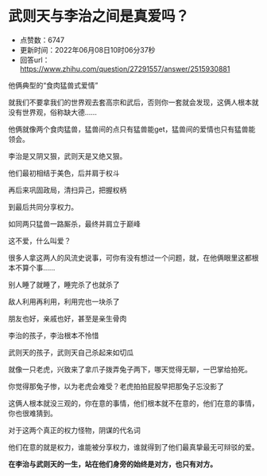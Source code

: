 # 武则天与李治之间是真爱吗？
- 点赞数：6747
- 更新时间：2022年06月08日10时06分37秒
- 回答url：https://www.zhihu.com/question/27291557/answer/2515930881
<body>
 <p data-pid="59KlzI9U">他俩典型的“食肉猛兽式爱情”</p>
 <p data-pid="dhuEB6ju">就我们不要拿我们的世界观去套高宗和武后，否则你一套就会发现，这俩人根本就没有世界观，俗称缺大德……</p>
 <p data-pid="kid5L69U">他俩就像两个食肉猛兽，猛兽间的点只有猛兽能get，猛兽间的爱情也只有猛兽能领会。</p>
 <p data-pid="hVmWnVLW">李治是又阴又狠，武则天是又绝又狠。</p>
 <p data-pid="7ned_6Xe">他们最初相结于美色，后并肩于权斗</p>
 <p data-pid="CEYj8q6y">再后来巩固政局，清扫异己，把握权柄</p>
 <p data-pid="uWXNdhkk">到最后共同分享权力。</p>
 <p data-pid="veZR2Je4">如同两只猛兽一路厮杀，最终并肩立于巅峰</p>
 <p data-pid="q2pgQfHS">这不爱，什么叫爱？</p>
 <p data-pid="FbY4Z0SL">很多人拿这两人的风流史说事，可你有没有想过一个问题，就，在他俩眼里这都根本不算个事……</p>
 <p data-pid="dkbFixuB">别人睡了就睡了，睡完杀了也就杀了</p>
 <p data-pid="Y9hF-pAM">敌人利用再利用，利用完也一块杀了</p>
 <p data-pid="cK4qxMor">朋友也好，亲戚也好，甚至是亲生骨肉</p>
 <p data-pid="_cAb0ZrT">李治的孩子，李治根本不怜惜</p>
 <p data-pid="zVsegYQO">武则天的孩子，武则天自己杀起来如切瓜</p>
 <p data-pid="9i6oJUMy">就像一只老虎，兴致来了拿爪子拨弄兔子两下，哪天觉得无聊，一巴掌给拍死。</p>
 <p data-pid="64d_Gp8t">你觉得那兔子惨，以为老虎会难受？老虎拍拍屁股早把那兔子忘没影了</p>
 <p data-pid="-F4P7YfV">这俩人根本就没三观的，你在意的事情，他们根本就不在意的，他们在意的事情，你也很难猜到。</p>
 <p data-pid="iPRywPCV">对于这两个真正的权力怪物，阴谋的代名词</p>
 <p data-pid="xMuDBeLq">他们在意的就是权力，谁能被分享权力，谁就得到了他们最真挚最无可辩驳的爱。</p>
 <p data-pid="GKzQZg3s"><b>在李治与武则天的一生，站在他们身旁的始终是对方，也只有对方。</b></p>
</body>